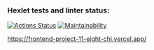 ### Hexlet tests and linter status:
[![Actions Status](https://github.com/ivanbogdv/frontend-project-11/workflows/hexlet-check/badge.svg)](https://github.com/ivanbogdv/frontend-project-11/actions) [![Maintainability](https://api.codeclimate.com/v1/badges/22471cd73294305f0f15/maintainability)](https://codeclimate.com/github/ivanbogdv/frontend-project-11/maintainability)


https://frontend-project-11-eight-chi.vercel.app/